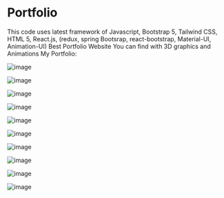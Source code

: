 # Portfolio
This code uses latest framework of Javascript, Bootstrap 5, Tailwind CSS, HTML 5, React.js, (redux, spring Bootsrap, react-bootstrap, Material-UI, Animation-UI)
Best Portfolio Website You can find with 3D graphics and Animations
My Portfolio: 

![image](https://github.com/abdullah7701/Portfolio/assets/81309380/4e927ec7-0563-4242-b692-996d390155e1)

![image](https://github.com/abdullah7701/Portfolio/assets/81309380/fb5517ce-4a7d-42fa-8f04-939501a7a89d)

![image](https://github.com/abdullah7701/Portfolio/assets/81309380/9426da1f-db99-4021-96de-b515e2032554)

![image](https://github.com/abdullah7701/Portfolio/assets/81309380/e43ef86e-ace7-4544-9b09-97366a36dbd7)

![image](https://github.com/abdullah7701/Portfolio/assets/81309380/8f6dcf2e-9f93-46c8-adba-7ae79d1507e4)

![image](https://github.com/abdullah7701/Portfolio/assets/81309380/59c96188-1276-4434-9c90-c4d05f9b0b8a)

![image](https://github.com/abdullah7701/Portfolio/assets/81309380/d4cc3584-2eee-4024-a2e1-e4ac7e3e7c9d)

![image](https://github.com/abdullah7701/Portfolio/assets/81309380/c2282634-0f00-4fc2-b520-4db98c633d15)

![image](https://github.com/abdullah7701/Portfolio/assets/81309380/f4f8301f-ad14-41e9-8b7c-86aedc26d970)

![image](https://github.com/abdullah7701/Portfolio/assets/81309380/cd86883c-4b1c-41ab-ad68-d485e7853502)








